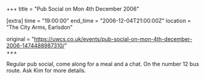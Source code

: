 +++
title = "Pub Social on Mon 4th December 2006"

[extra]
time = "19:00:00"
end_time = "2006-12-04T21:00:00Z"
location = "The City Arms, Earlsdon"

original = "https://uwcs.co.uk/events/pub-social-on-mon-4th-december-2006-1474488987310/"    
+++

Regular pub social, come along for a meal and a chat. On the number 12 bus route. Ask Kim for more details.

